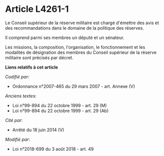 # Article L4261-1

Le Conseil supérieur de la réserve militaire est chargé d'émettre des avis et des recommandations dans le domaine de la
politique des réserves.

Il comprend parmi ses membres un député et un sénateur.

Les missions, la composition, l'organisation, le fonctionnement et les modalités de désignation des membres du Conseil
supérieur de la réserve militaire sont précisés par décret.

**Liens relatifs à cet article**

_Codifié par_:

  - Ordonnance n°2007-465 du 29 mars 2007 - art. Annexe (V)

_Anciens textes_:

  - Loi n°99-894 du 22 octobre 1999 - art. 29 (M)
  - Loi n°99-894 du 22 octobre 1999 - art. 29 (Ab)

_Cité par_:

  - Arrêté du 18 juin 2014 (V)

_Modifié par_:

  - Loi n°2018-699 du 3 août 2018 - art. 49
